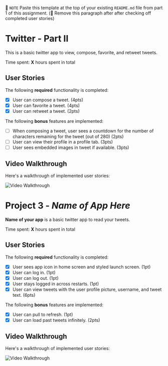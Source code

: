 📝 `NOTE` Paste this template at the top of your existing `README.md` file from part 1 of this assignment. (🚫 Remove this paragraph after after checking off completed user stories)

# Twitter - Part II

This is a basic twitter app to view, compose, favorite, and retweet tweets.

Time spent: **X** hours spent in total

## User Stories

The following **required** functionality is completed:

- [X] User can compose a tweet. (4pts)
- [X] User can favorite a tweet. (4pts)
- [X] User can retweet a tweet. (2pts)

The following **bonus** features are implemented:

- [ ] When composing a tweet, user sees a countdown for the number of characters remaining for the tweet (out of 280) (2pts)
- [ ] User can view their profile in a profile tab. (3pts)
- [ ] User sees embedded images in tweet if available. (3pts)

## Video Walkthrough

Here's a walkthrough of implemented user stories:

<img src='http://i.imgur.com/link/to/your/gif/file.gif' title='Video Walkthrough' width='' alt='Video Walkthrough' />





# Project 3 - *Name of App Here*

**Name of your app** is a basic twitter app to read your tweets.

Time spent: **X** hours spent in total

## User Stories

The following **required** functionality is completed:

- [X] User sees app icon in home screen and styled launch screen. (1pt)
- [X] User can log in. (1pt)
- [X] User can log out. (1pt)
- [X] User stays logged in across restarts. (1pt)
- [X] User can view tweets with the user profile picture, username, and tweet text. (6pts)

The following **bonus** features are implemented:

- [X] User can pull to refresh. (1pt)
- [X] User can load past tweets infinitely. (2pts)

## Video Walkthrough

Here's a walkthrough of implemented user stories:

<img src='http://i.imgur.com/link/to/your/gif/file.gif' title='Video Walkthrough' width='' alt='Video Walkthrough' />

